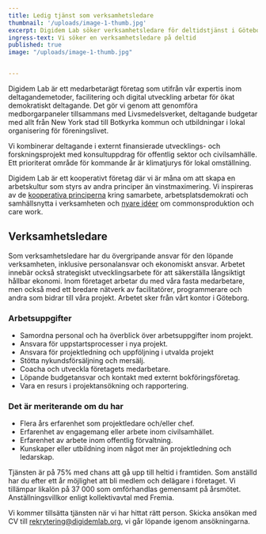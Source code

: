 ```yaml
---
title: Ledig tjänst som verksamhetsledare
thumbnail: '/uploads/image-1-thumb.jpg'
excerpt: Digidem Lab söker verksamhetsledare för deltidstjänst i Göteborg.
ingress-text: Vi söker en verksamhetsledare på deltid
published: true
image: "/uploads/image-1-thumb.jpg"


---
```


Digidem Lab är ett medarbetarägt företag som utifrån vår expertis inom deltagandemetoder, facilitering och digital utveckling arbetar för ökat demokratiskt deltagande. Det gör vi genom att genomföra medborgarpaneler tillsammans med Livsmedelsverket, deltagande budgetar med allt från New York stad till Botkyrka kommun och utbildningar i lokal organisering för föreningslivet.

Vi kombinerar deltagande i externt finansierade utvecklings- och forskningsprojekt med konsultuppdrag för offentlig sektor och civilsamhälle. Ett prioriterat område för kommande år är klimatjurys för lokal omställning.

Digidem Lab är ett kooperativt företag där vi är måna om att skapa en arbetskultur som styrs av andra principer än vinstmaximering. Vi inspireras av de [kooperativa principerna](https://svenskkooperation.se/om-kooperation/de-sju-kooperativa-principerna-pa-svenska/) kring samarbete, arbetsplatsdemokrati och samhällsnytta i verksamheten och [nyare idéer](https://elements.disco.coop/) om commonsproduktion och care work.

## Verksamhetsledare

Som verksamhetsledare har du övergripande ansvar för den löpande verksamheten, inklusive personalansvar och ekonomiskt ansvar. Arbetet innebär också strategiskt utvecklingsarbete för att säkerställa långsiktigt hållbar ekonomi. Inom företaget arbetar du med våra fasta medarbetare, men också med ett bredare nätverk av facilitatörer, programmerare och andra som bidrar till våra projekt. Arbetet sker från vårt kontor i Göteborg.

### Arbetsuppgifter
* Samordna personal och ha överblick över arbetsuppgifter inom projekt.
* Ansvara för uppstartsprocesser i nya projekt.
* Ansvara för projektledning och uppföljning i utvalda projekt
* Stötta nykundsförsäljning och mersälj.
* Coacha och utveckla företagets medarbetare.
* Löpande budgetansvar och kontakt med externt bokföringsföretag.
* Vara en resurs i projektansökning och rapportering.

### Det är meriterande om du har
* Flera års erfarenhet som projektledare och/eller chef.
* Erfarenhet av engagemang eller arbete inom civilsamhället.
* Erfarenhet av arbete inom offentlig förvaltning.
* Kunskaper eller utbildning inom något mer än projektledning och ledarskap.

Tjänsten är på 75% med chans att gå upp till heltid i framtiden. Som anställd har du efter ett år möjlighet att bli medlem och delägare i företaget. Vi tillämpar likalön på 37 000 som omförhandlas gemensamt på årsmötet. Anställningsvillkor enligt kollektivavtal med Fremia.

Vi kommer tillsätta tjänsten när vi har hittat rätt person. Skicka ansökan med CV till <rekrytering@digidemlab.org>, vi går löpande igenom ansökningarna.
